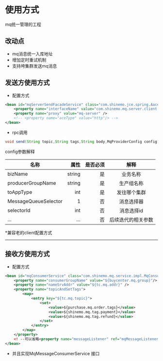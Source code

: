 # 使用方式
mq统一管理的工程 

## 改动点
* mq消息统一入库地址
* 增加定时重试机制
* 支持垮集群发送mq消息

## 发送方使用方式
* 配置方式

```xml
<bean id="mqServerSendFacadeService" class="com.shinemo.jce.spring.AaceConsumerBean" init-method="init">
    <property name="interfaceName" value="com.shinemo.mq.server.client.send.facade.MqServerSendFacadeService" />
    <property name="proxy" value="mq-server" />
    <!-- <property name="aceType" value="http"/> -->
</bean>
```

* rpc调用

```java
void send(String topic,String tags,String body,MqProviderConfig config)
```
config参数解释

| 名称 | 属性 | 是否必须 |解释 |
| --------   | -----:   | -----:|:----: |
|bizName|string|是|业务名称 |
|producerGroupName|string|是|生产组名称|
|toAppType|int|是|发往哪个集群
|MessageQueueSelector|1|否|消息选择器|
|selectorId|int|否|消息选择id|
|...|...|否|后续迭代的相关参数|

*兼容老的client配置方式

--- 
## 接收方使用方式

* 配置方式

```xml
<bean id="mqConsumerService" class="com.shinemo.mq.service.impl.MqConsumerServiceImpl" init-method="init">
	<property name="consumerGroupName" value="${buycenter.mq.group}"/>
	<property name="nameSrvAddr" value="${tc.mq.addr}" />
	<property name="topicAndSetTags">
		<map>
			<entry key="${tc.mq.topic}">
				<set>
					<value>${purchase.mq.order.tags}</value>
					<value>${shinemo.mq.tag.payment}</value>
					<value>${shinemo.mq.tag.refund}</value>
				</set>
			</entry>
		</map>
	</property>
	<! --可以省略<property name="messageListener" ref="mqMessageListenerOrderly" /> -->
</bean>
```
* 并且实现MqMessageConsumerService 接口




